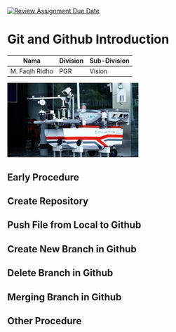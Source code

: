 [![Review Assignment Due Date](https://classroom.github.com/assets/deadline-readme-button-22041afd0340ce965d47ae6ef1cefeee28c7c493a6346c4f15d667ab976d596c.svg)](https://classroom.github.com/a/tbEHDGEc)
# Git and Github Introduction

| Nama  | Division        | Sub-Division  |
| ----- | ---------- | ---------- |
| M. Faqih Ridho   | PGR | Vision |

![alt text](https://github.com/Magang-Barunastra-2024/git-and-github-introduction-MFaqihRidh0/blob/main/Prototipe%20kapal%20Barunastra%20Github%20tugas.jpeg?raw=true)
## Early Procedure 

## Create Repository

## Push File from Local to Github

## Create New Branch in Github 

## Delete Branch in Github

## Merging Branch in Github

## Other Procedure
